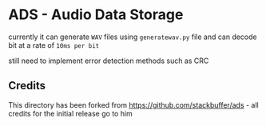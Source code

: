 # ADS - Audio Data Storage

currently it can generate `WAV` files using `generatewav.py` file and can decode bit at a rate of `10ms per bit`

still need to implement error detection methods such as CRC

## Credits

This directory has been forked from https://github.com/stackbuffer/ads - all credits for the initial release go to him

